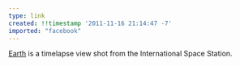 ```yaml
---
type: link
created: !!timestamp '2011-11-16 21:14:47 -7'
imported: "facebook"
---
```

[Earth](https://vimeo.com/m/32001208) is a timelapse view shot from the International Space Station.

